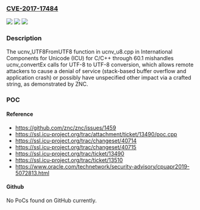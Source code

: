 ### [CVE-2017-17484](https://cve.mitre.org/cgi-bin/cvename.cgi?name=CVE-2017-17484)
![](https://img.shields.io/static/v1?label=Product&message=n%2Fa&color=blue)
![](https://img.shields.io/static/v1?label=Version&message=n%2Fa&color=blue)
![](https://img.shields.io/static/v1?label=Vulnerability&message=n%2Fa&color=brighgreen)

### Description

The ucnv_UTF8FromUTF8 function in ucnv_u8.cpp in International Components for Unicode (ICU) for C/C++ through 60.1 mishandles ucnv_convertEx calls for UTF-8 to UTF-8 conversion, which allows remote attackers to cause a denial of service (stack-based buffer overflow and application crash) or possibly have unspecified other impact via a crafted string, as demonstrated by ZNC.

### POC

#### Reference
- https://github.com/znc/znc/issues/1459
- https://ssl.icu-project.org/trac/attachment/ticket/13490/poc.cpp
- https://ssl.icu-project.org/trac/changeset/40714
- https://ssl.icu-project.org/trac/changeset/40715
- https://ssl.icu-project.org/trac/ticket/13490
- https://ssl.icu-project.org/trac/ticket/13510
- https://www.oracle.com/technetwork/security-advisory/cpuapr2019-5072813.html

#### Github
No PoCs found on GitHub currently.

